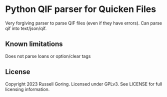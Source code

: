 # Python QIF parser for Quicken Files
Very forgiving parser to parse QIF files (even if they have errors). Can parse qif into text/json/qif.

## Known limitations
Does not parse loans or option/clear tags

## License
Copyright 2023 Russell Goring. Licensed under GPLv3. See LICENSE for full licensing information.
